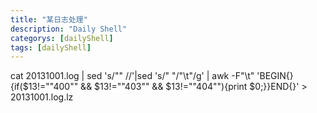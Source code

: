```yaml
---
title: "某日志处理"
description: "Daily Shell"
categorys: [dailyShell]
tags: [dailyShell]
---
```



 cat 20131001.log | sed 's/"" //'|sed 's/" "/"\t"/g' | awk -F"\t" 'BEGIN{}{if($13!="\"400\"" && $13!="\"403\"" && $13!="\"404\""){print $0;}}END{}' > 20131001.log.lz

